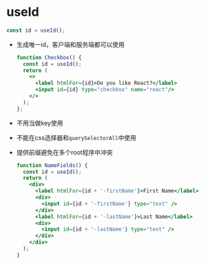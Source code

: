 # useId

```jsx
const id = useId();
```

- 生成唯一id，客户端和服务端都可以使用
    
    ```jsx
    function Checkbox() {
      const id = useId();
      return (
        <>
          <label htmlFor={id}>Do you like React?</label>
          <input id={id} type="checkbox" name="react"/>
        </>
      );
    };
    ```
    
- 不用当做key使用
- 不能在css选择器和`querySelectorAll`中使用
- 提供前缀避免在多个root程序中冲突
    
    ```jsx
    function NameFields() {
      const id = useId();
      return (
        <div>
          <label htmlFor={id + '-firstName'}>First Name</label>
          <div>
            <input id={id + '-firstName'} type="text" />
          </div>
          <label htmlFor={id + '-lastName'}>Last Name</label>
          <div>
            <input id={id + '-lastName'} type="text" />
          </div>
        </div>
      );
    }
    ```